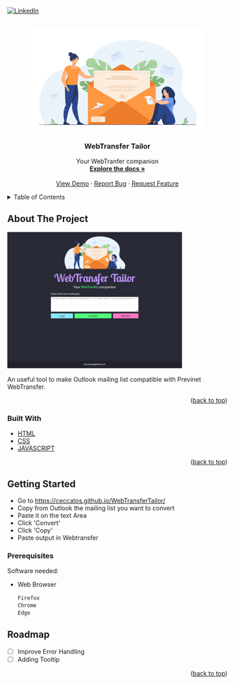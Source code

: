 <div id="top"></div>

<!-- PROJECT SHIELDS -->
[![LinkedIn][linkedin-shield]][linkedin-url]



<!-- PROJECT LOGO -->
<br />
<div align="center">
  <a href="https://github.com/ceccatos/WebTransferTailor">
    <img src="img/logo.png" alt="Logo" width="400" height="auto">
  </a>

<h3 align="center">WebTransfer Tailor</h3>

  <p align="center">
    Your WebTranfer companion
    <br />
    <a href="https://github.com/ceccatos/WebTransferTailor"><strong>Explore the docs »</strong></a>
    <br />
    <br />
    <a href="https://ceccatos.github.io/WebTransferTailor/">View Demo</a>
    ·
    <a href="https://github.com/ceccatos/WebTransferTailor/issues">Report Bug</a>
    ·
    <a href="https://github.com/ceccatos/WebTransferTailor/issues">Request Feature</a>
  </p>
</div>

<!-- TABLE OF CONTENTS -->
<details>
  <summary>Table of Contents</summary>
  <ol>
    <li>
      <a href="#about-the-project">About The Project</a>
      <ul>
        <li><a href="#built-with">Built With</a></li>
      </ul>
    </li>
    <li>
      <a href="#getting-started">Getting Started</a>
      <ul>
        <li><a href="#prerequisites">Prerequisites</a></li>
      </ul>
    </li>
    <li><a href="#roadmap">Roadmap</a></li>
  </ol>
</details>

<!-- ABOUT THE PROJECT -->
## About The Project

[![Product Name Screen Shot][product-screenshot]](https://ceccatos.github.io/WebTransferTailor/)

An useful tool to make Outlook mailing list compatible with Previnet WebTransfer.

<p align="right">(<a href="#top">back to top</a>)</p>

### Built With

* [HTML](https://developer.mozilla.org/en-US/docs/Web/HTML)
* [CSS](https://developer.mozilla.org/en-US/docs/Web/CSS)
* [JAVASCRIPT](https://developer.mozilla.org/en-US/docs/Web/JavaScript)

<p align="right">(<a href="#top">back to top</a>)</p>

<!-- GETTING STARTED -->
## Getting Started

* Go to https://ceccatos.github.io/WebTransferTailor/
* Copy from Outlook the mailing list you want to convert 
* Paste it on the text Area
* Click 'Convert'
* Click 'Copy'
* Paste output in Webtransfer

### Prerequisites

Software needed:
* Web Browser
  ```sh
  Firefox
  Chrome
  Edge
  ```

<!-- ROADMAP -->
## Roadmap

- [ ] Improve Error Handling
- [ ] Adding Tooltip

<p align="right">(<a href="#top">back to top</a>)</p>

<!-- MARKDOWN LINKS & IMAGES -->

[linkedin-shield]: https://img.shields.io/badge/-LinkedIn-black.svg?style=for-the-badge&logo=linkedin&colorB=555
[linkedin-url]: https://linkedin.com/in/ceccatos
[product-screenshot]: img/screenshot.png

